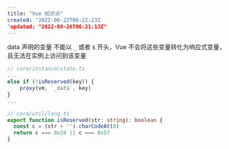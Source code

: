 ```yaml
---
title: "Vue 知识点"
created: "2022-06-22T06:22:23Z
"updated: "2022-08-26T06:21:13Z"
---
```

data 声明的变量 不能以 `_` 或者 `$` 开头，Vue 不会将这些变量转化为响应式变量，且无法在实例上访问到该变量
```ts
// core/instance/state.ts
...
else if (!isReserved(key)) {
    proxy(vm, `_data`, key)
}
...

// core/util/lang.ts
export function isReserved(str: string): boolean {
  const c = (str + '').charCodeAt(0)
  return c === 0x24 || c === 0x5f
}
```